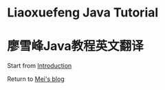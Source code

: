 # Liaoxuefeng Java Tutorial
# 廖雪峰Java教程英文翻译

Start from [Introduction](/liaoxuefeng-en/site/10-introduction)

Return to [Mei's blog](https://happy-mei.github.io/)

